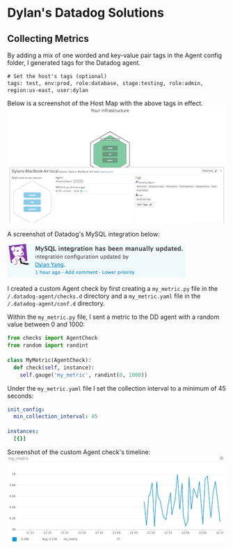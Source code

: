 # Dylan's Datadog Solutions

## Collecting Metrics
By adding a mix of one worded and key-value pair tags in the Agent config folder, I generated tags for the Datadog agent.

````
# Set the host's tags (optional)
tags: test, env:prod, role:database, stage:testing, role:admin, region:us-east, user:dylan
````
Below is a screenshot of the Host Map with the above tags in effect.
![tags](./images/dd_host_map_tags.png)

A screenshot of Datadog's MySQL integration below:

![mysql](./images/dd_mysql.png)

I created a custom Agent check by first creating a ````my_metric.py```` file in the ````/.datadog-agent/checks.d```` directory and a ````my_metric.yaml```` file in the ````/.datadog-agent/conf.d```` directory.

Within the ````my_metric.py```` file, I sent a metric to the DD agent with a random value between 0 and 1000:

````python
from checks import AgentCheck
from random import randint

class MyMetric(AgentCheck):
  def check(self, instance):
    self.gauge('my_metric', randint(0, 1000))
````

Under the ````my_metric.yaml```` file I set the collection interval to a minimum of 45 seconds:
````yaml
init_config:
  min_collection_interval: 45

instances:
  [{}]
````
Screenshot of the custom Agent check's timeline:
![my_metric](./images/my_metric.png)
